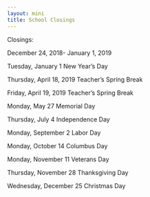 ```yaml
---
layout: mini
title: School Closings
---
```


Closings:

December 24, 2018- January 1, 2019

Tuesday, January 1		New Year’s Day

Thursday, April 18, 2019 	Teacher’s Spring Break

Friday, April 19, 2019	  	Teacher’s Spring Break

Monday, May 27		Memorial Day

Thursday, July 4		Independence Day

Monday, September 2	Labor Day

Monday, October 14	Columbus Day

Monday, November 11	Veterans Day

Thursday, November 28	Thanksgiving Day

Wednesday, December 25	Christmas Day
